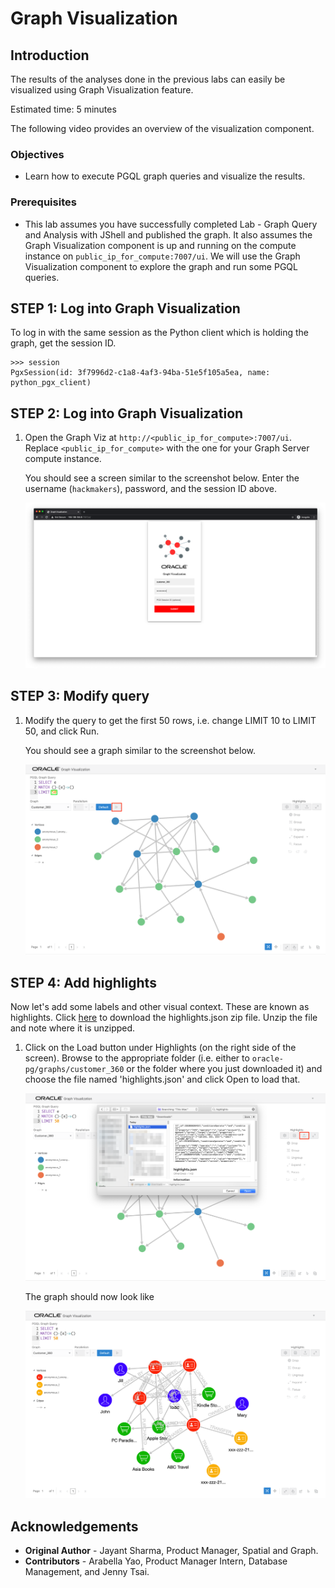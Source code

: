 # Graph Visualization

## Introduction

The results of the analyses done in the previous labs can easily be visualized using Graph Visualization feature.

Estimated time: 5 minutes

The following video provides an overview of the visualization component.

[](youtube:zfefKdNfAY4)

### Objectives

- Learn how to execute PGQL graph queries and visualize the results.

### Prerequisites

- This lab assumes you have successfully completed Lab - Graph Query and Analysis with JShell and published the graph. It also assumes the Graph Visualization component is up and running on the compute instance on `public_ip_for_compute:7007/ui`. We will use the Graph Visualization component to explore the graph and run some PGQL queries.

## **STEP 1:** Log into Graph Visualization

To log in with the same session as the Python client which is holding the graph, get the session ID.

    >>> session
    PgxSession(id: 3f7996d2-c1a8-4af3-94ba-51e5f105a5ea, name: python_pgx_client)

## **STEP 2:** Log into Graph Visualization

1. Open the Graph Viz at `http://<public_ip_for_compute>:7007/ui`. Replace `<public_ip_for_compute>` with the one for your Graph Server compute instance.

    You should see a screen similar to the screenshot below.  Enter the username (`hackmakers`), password, and the session ID above.

    ![GraphViz on startup](images/ADB_GViz_Login.png " ")

## **STEP 3:** Modify query

1. Modify the query to get the first 50 rows, i.e. change LIMIT 10 to LIMIT 50, and click Run.

    You should see a graph similar to the screenshot below.

    ![Customer 360 graph](images/ADB_GViz_Show50Elements.png " ")

## **STEP 4:** Add highlights

Now let's add some labels and other visual context. These are known as highlights. Click [here](https://objectstorage.us-ashburn-1.oraclecloud.com/p/o49GH8NXlnrwgfbWO9cDCq-zqhsFBHFNGRGM6uHwnEQkHUH5fo5X-u33SW4H_22J/n/c4u03/b/data-management-library-files/o/highlights.json.zip) to download the highlights.json zip file. Unzip the file and note where it is unzipped.

1. Click on the Load button under Highlights (on the right side of the screen). Browse to the appropriate folder (i.e. either to `oracle-pg/graphs/customer_360`  or the folder where you just downloaded it) and choose the file named 'highlights.json' and click Open to load that.

    ![Load highlights for graph](images/GraphVizLoadHighlights.png " ")

    The graph should now look like

    ![Customer 360 graph with highlights](images/GraphVizWithHighlights.png " ")

## Acknowledgements

* **Original Author** - Jayant Sharma, Product Manager, Spatial and Graph.
* **Contributors** - Arabella Yao, Product Manager Intern, Database Management, and Jenny Tsai.
